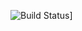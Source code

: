 ![Build Status](https://github.com/Khailunen/QA_API-CI-PostmanEcho/workflows/gradle.yml/badge.svg)]
